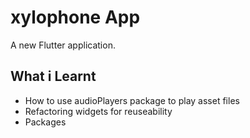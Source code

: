 # xylophone App

A new Flutter application.

## What i Learnt

+ How to use audioPlayers package to play asset files
+ Refactoring widgets for reuseability
+ Packages
